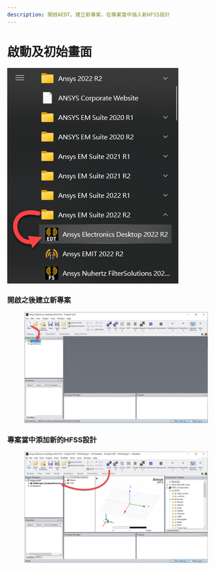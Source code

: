 ```yaml
---
description: 開啟AEDT，建立新專案，在專案當中插入新HFSS設計
---
```


# 啟動及初始畫面

![](<../.gitbook/assets/image (1) (3).png>)

### 開啟之後建立新專案

<figure><img src="../.gitbook/assets/image (1).png" alt=""><figcaption></figcaption></figure>

### 專案當中添加新的HFSS設計

<figure><img src="../.gitbook/assets/image (3).png" alt=""><figcaption></figcaption></figure>
